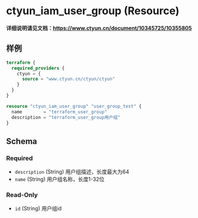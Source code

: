 # ctyun_iam_user_group (Resource)
**详细说明请见文档：https://www.ctyun.cn/document/10345725/10355805**



## 样例

```terraform
terraform {
  required_providers {
    ctyun = {
      source = "www.ctyun.cn/ctyun/ctyun"
    }
  }
}

resource "ctyun_iam_user_group" "user_group_test" {
  name        = "terraform_user_group"
  description = "terraform_user_group用户组"
}
```

<!-- schema generated by tfplugindocs -->
## Schema

### Required

- `description` (String) 用户组描述，长度最大为64
- `name` (String) 用户组名称，长度1-32位

### Read-Only

- `id` (String) 用户组id